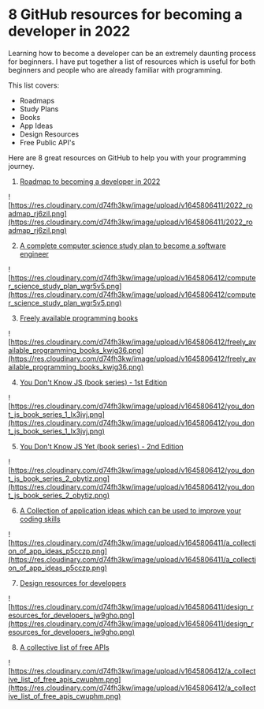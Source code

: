 # 8 GitHub resources for becoming a developer in 2022
Learning how to become a developer can be an extremely daunting process for beginners. I have put together a list of resources which is useful for both beginners and people who are already familiar with programming.

This list covers:

- Roadmaps
- Study Plans
- Books
- App Ideas
- Design Resources
- Free Public API's

Here are 8 great resources on GitHub to help you with your programming journey.

1) [Roadmap to becoming a developer in 2022](https://github.com/kamranahmedse/developer-roadmap)

![https://res.cloudinary.com/d74fh3kw/image/upload/v1645806411/2022_roadmap_rj6zil.png](https://res.cloudinary.com/d74fh3kw/image/upload/v1645806411/2022_roadmap_rj6zil.png)

2) [A complete computer science study plan to become a software engineer](https://github.com/jwasham/coding-interview-university)

![https://res.cloudinary.com/d74fh3kw/image/upload/v1645806412/computer_science_study_plan_wgr5v5.png](https://res.cloudinary.com/d74fh3kw/image/upload/v1645806412/computer_science_study_plan_wgr5v5.png)

3) [Freely available programming books](https://github.com/EbookFoundation/free-programming-books)

![https://res.cloudinary.com/d74fh3kw/image/upload/v1645806412/freely_available_programming_books_kwjg36.png](https://res.cloudinary.com/d74fh3kw/image/upload/v1645806412/freely_available_programming_books_kwjg36.png)

4) [You Don't Know JS (book series) - 1st Edition](https://github.com/getify/You-Dont-Know-JS/blob/1st-ed/README.md)

![https://res.cloudinary.com/d74fh3kw/image/upload/v1645806412/you_dont_js_book_series_1_lx3jvj.png](https://res.cloudinary.com/d74fh3kw/image/upload/v1645806412/you_dont_js_book_series_1_lx3jvj.png)

5) [You Don't Know JS Yet (book series) - 2nd Edition](https://github.com/getify/You-Dont-Know-JS)

![https://res.cloudinary.com/d74fh3kw/image/upload/v1645806412/you_dont_js_book_series_2_obytiz.png](https://res.cloudinary.com/d74fh3kw/image/upload/v1645806412/you_dont_js_book_series_2_obytiz.png)

6) [A Collection of application ideas which can be used to improve your coding skills](https://github.com/florinpop17/app-ideas)

![https://res.cloudinary.com/d74fh3kw/image/upload/v1645806411/a_collection_of_app_ideas_p5cczp.png](https://res.cloudinary.com/d74fh3kw/image/upload/v1645806411/a_collection_of_app_ideas_p5cczp.png)

7) [Design resources for developers](https://github.com/bradtraversy/design-resources-for-developers)

![https://res.cloudinary.com/d74fh3kw/image/upload/v1645806411/design_resources_for_developers_jw9gho.png](https://res.cloudinary.com/d74fh3kw/image/upload/v1645806411/design_resources_for_developers_jw9gho.png)

8) [A collective list of free APIs](https://github.com/public-apis/public-apis)

![https://res.cloudinary.com/d74fh3kw/image/upload/v1645806412/a_collective_list_of_free_apis_cwuphm.png](https://res.cloudinary.com/d74fh3kw/image/upload/v1645806412/a_collective_list_of_free_apis_cwuphm.png)